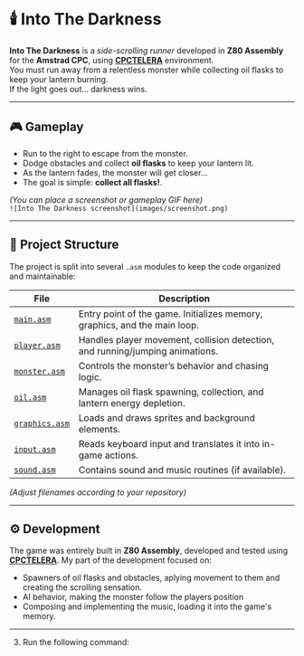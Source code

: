 # 🕯️ Into The Darkness

**Into The Darkness** is a *side-scrolling runner* developed in **Z80 Assembly** for the **Amstrad CPC**, using [**CPCTELERA**](https://github.com/lronaldo/cpctelera) environment.  
You must run away from a relentless monster while collecting oil flasks to keep your lantern burning.  
If the light goes out… darkness wins.

---

## 🎮 Gameplay

- Run to the right to escape from the monster.
- Dodge obstacles and collect **oil flasks** to keep your lantern lit.
- As the lantern fades, the monster will get closer...
- The goal is simple: **collect all flasks!**.

*(You can place a screenshot or gameplay GIF here)*  
`![Into The Darkness screenshot](images/screenshot.png)`

---

## 🧩 Project Structure

The project is split into several `.asm` modules to keep the code organized and maintainable:

| File | Description |
|------|--------------|
| [`main.asm`](./main.asm) | Entry point of the game. Initializes memory, graphics, and the main loop. |
| [`player.asm`](./player.asm) | Handles player movement, collision detection, and running/jumping animations. |
| [`monster.asm`](./monster.asm) | Controls the monster’s behavior and chasing logic. |
| [`oil.asm`](./oil.asm) | Manages oil flask spawning, collection, and lantern energy depletion. |
| [`graphics.asm`](./graphics.asm) | Loads and draws sprites and background elements. |
| [`input.asm`](./input.asm) | Reads keyboard input and translates it into in-game actions. |
| [`sound.asm`](./sound.asm) | Contains sound and music routines (if available). |

*(Adjust filenames according to your repository)*

---

## ⚙️ Development

The game was entirely built in **Z80 Assembly**, developed and tested using [**CPCTELERA**](https://github.com/lronaldo/cpctelera).
My part of the development focused on:

- Spawners of oil flasks and obstacles, aplying movement to them and creating the scrolling sensation.
- AI behavior, making the monster follow the players position
- Composing and implementing the music, loading it into the game's memory.

---
3. Run the following command:

